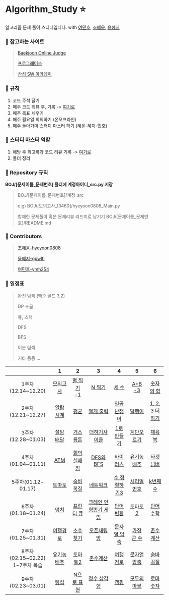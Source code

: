 # Algorithm_Study :star:

알고리즘 문제 풀이 스터디입니다.
with [여민호](https://github.com/ymh254), [조혜윤](http://github.com/hyeyoon0808), [윤혜지](https://github.com/gpwltl)

### :seedling: 참고하는 사이트

> [Baekjoon Online Judge](https://www.acmicpc.net/)
>
> [프로그래머스](https://programmers.co.kr/)
>
> [삼성 SW 아카데미](https://swexpertacademy.com/)

### :seedling: 규칙

1. 코드 주석 달기
2. 매주 코드 리뷰 후, 기록 -> [여기로](https://github.com/hyeyoon0808/Algorithm_Study/tree/main/Code_review)
3. 매주 목표 세우기
4. 매주 월요일 회의하기 (온오프라인)
5. 매주 돌아가며 스터디 마스터 하기 (혜윤-혜지-민호)

### :seedling: 스터디 마스터 역할

1. 해당 주 회고록과 코드 리뷰 기록 -> [여기로](https://github.com/hyeyoon0808/Algorithm_Study/tree/main/Code_review)
2. 폴더 정리

### :seedling: Repository 규칙

**BOJ/[문제이름_문제번호] 폴더에 계정아이디\_src.py 저장**

> BOJ/[문제이름_문제번호]/계정\_src
>
> e.g) BOJ/[모의고사_13460]/hyeyoon0808_Main.py
>
> 함께한 문제풀이 혹은 문제리뷰 리드미로 남기기
> BOJ/[문제이름_문제번호]/README.md

### :seedling: Contributors

> [조혜윤-hyeyoon0808](http://github.com/hyeyoon0808)
>
> [윤혜지-gpwltl](https://github.com/gpwltl)
>
> [여민호-ymh254](https://github.com/ymh254)

### :seedling: 일정표

> 완전 탐색 (백준 골드 3,2)
>
> DP 초급
>
> 큐, 스택
>
> DFS
>
> BFS
>
> 이분 탐색
>
> 기타 등등 ...

|                    |                                  1                                   |                                   2                                   |                                        3                                         |                                    4                                    |                                   5                                    |                                  6                                   |
| :----------------: | :------------------------------------------------------------------: | :-------------------------------------------------------------------: | :------------------------------------------------------------------------------: | :---------------------------------------------------------------------: | :--------------------------------------------------------------------: | :------------------------------------------------------------------: |
| 1주차(12.14~12.20) | [모의고사](https://programmers.co.kr/learn/courses/30/lessons/42840) |          [별 찍기 -1](https://www.acmicpc.net/problem/2438)           |                  [N 찍기](https://www.acmicpc.net/problem/2741)                  |             [세 수](https://www.acmicpc.net/problem/10817)              |            [A+B -3](https://www.acmicpc.net/problem/10950)             |          [숫자의 합](https://www.acmicpc.net/problem/11720)          |
| 2주차(12.21~12.27) |          [알람 시계](https://www.acmicpc.net/problem/2884)           |             [평균](https://www.acmicpc.net/problem/1546)              |                [열개 출력](https://www.acmicpc.net/problem/11721)                |           [일곱 난쟁이](https://www.acmicpc.net/problem/2309)           |             [달팽이](https://www.acmicpc.net/problem/2869)             |        [1, 2, 3 더하기](https://www.acmicpc.net/problem/9095)        |
| 3주차(12.28~01.03) |          [설탕 배달](https://www.acmicpc.net/problem/2839)           |           [거스름돈](https://www.acmicpc.net/problem/5585)            |               [더하기사이클](https://www.acmicpc.net/problem/1110)               |            [1로만들기](https://www.acmicpc.net/problem/1463)            |           [계단오르기](https://www.acmicpc.net/problem/2579)           |  [체육복](https://programmers.co.kr/learn/courses/30/lessons/42862)  |
| 4주차(01.04~01.11) |             [ATM](https://www.acmicpc.net/problem/11399)             |          [회의실배정](https://www.acmicpc.net/problem/1931)           |                 [DFS와BFS](https://www.acmicpc.net/problem/1260)                 |            [바이러스](https://www.acmicpc.net/problem/2606)             |           [유기농배추](https://www.acmicpc.net/problem/1012)           | [타겟넘버](https://programmers.co.kr/learn/courses/30/lessons/43165) |
| 5주차(01.12-01.17) |            [토마토](https://www.acmicpc.net/problem/7576)            |           [숨바꼭질](https://www.acmicpc.net/problem/1697)            |       [네트워크](https://programmers.co.kr/learn/courses/30/lessons/43162)       |          [수 정렬하기3](https://www.acmicpc.net/problem/10989)          |          [시리얼 번호](https://www.acmicpc.net/problem/1431)           | [k번째수](https://programmers.co.kr/learn/courses/30/lessons/42748)  |
| 6주차(01.18~01.24) |             [덩치](https://www.acmicpc.net/problem/7568)             |           [프린터 큐](https://www.acmicpc.net/problem/1966)           | [크레인 인형뽑기 게임](https://programmers.co.kr/learn/courses/30/lessons/64061) |  [단어 변환](https://programmers.co.kr/learn/courses/30/lessons/43163)  |            [토마토2](https://www.acmicpc.net/problem/7569)             |          [단어 수학](https://www.acmicpc.net/problem/1339)           |
| 7주차(01.25~01.31) | [여행경로](https://programmers.co.kr/learn/courses/30/lessons/43164) | [소수 찾기](https://programmers.co.kr/learn/courses/30/lessons/42839) |      [오픈채팅방](https://programmers.co.kr/learn/courses/30/lessons/42888)      | [문자열 압축](https://programmers.co.kr/learn/courses/30/lessons/60057) | [가장 큰 수](https://programmers.co.kr/learn/courses/30/lessons/42746) |           [촌수계산](https://www.acmicpc.net/problem/2644)           |
| 8주차(02.15\~02.22) <br/>1\~7주차 복습| [유기농배추](https://www.acmicpc.net/problem/1012) | [토마토2](https://www.acmicpc.net/problem/7569) |      [촌수계산](https://www.acmicpc.net/problem/2644)      | [여행경로](https://programmers.co.kr/learn/courses/30/lessons/43164) | [문자열압축](https://programmers.co.kr/learn/courses/30/lessons/60057) |           [숨바꼭질](https://www.acmicpc.net/problem/1697)           |
| 9주차(02.23~03.01) | [빵집](https://www.acmicpc.net/problem/3109) | [N으로 표현](https://programmers.co.kr/learn/courses/30/lessons/42895) |      [정수 삼각형](https://programmers.co.kr/learn/courses/30/lessons/43105)      | [캠핑](https://www.acmicpc.net/problem/4796) | [모두의 마블](https://www.acmicpc.net/problem/12845) |           [로마 숫자](https://www.acmicpc.net/problem/2608)           |
